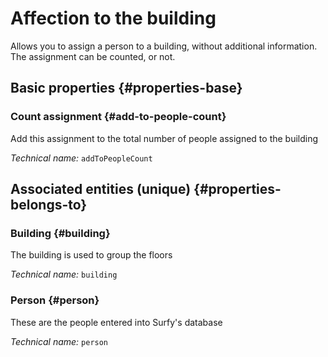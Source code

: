 # Affection to the building
<!--- THIS FILE IS GENERATED PLEASE DO NOT EDIT IT DIRECTLY --->

Allows you to assign a person to a building, without additional information. The assignment can be counted, or not.

<OH code="personToBuilding"/>






## Basic properties {#properties-base}
    
### Count assignment {#add-to-people-count}

Add this assignment to the total number of people assigned to the building

*Technical name:* ```addToPeopleCount```
<PH code="personToBuilding:addToPeopleCount"/>

    

## Associated entities (unique) {#properties-belongs-to}

### Building {#building}

The building is used to group the floors

*Technical name:* ```building```
<PH code="personToBuilding:building"/>

### Person {#person}

These are the people entered into Surfy's database

*Technical name:* ```person```
<PH code="personToBuilding:person"/>





